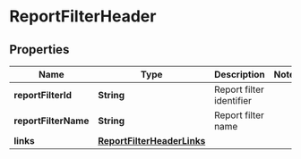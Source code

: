 
# ReportFilterHeader

## Properties
Name | Type | Description | Notes
------------ | ------------- | ------------- | -------------
**reportFilterId** | **String** | Report filter identifier | 
**reportFilterName** | **String** | Report filter name | 
**links** | [**ReportFilterHeaderLinks**](ReportFilterHeaderLinks.md) |  | 



